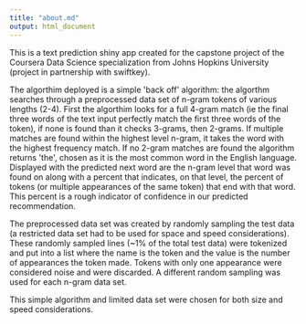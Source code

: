 ```yaml
---
title: "about.md"
output: html_document
---
```

This is a text prediction shiny app created for the capstone project of the Coursera Data Science specialization from Johns Hopkins University (project in partnership with swiftkey).

The algorthim deployed is a simple 'back off' algorithm: the algorthm searches through a preprocessed data set of n-gram tokens of various lengths (2-4).  First the algorthim looks for a full 4-gram match (ie the final three words of the text input perfectly match the first three words of the token), if none is found than it checks 3-grams, then 2-grams. If multiple matches are found within the highest level n-gram, it takes the word with the highest frequency match. If no 2-gram matches are found the algorithm returns 'the', chosen as it is the most common word in the English language.  Displayed with the predicted next word are the n-gram level that word was found on along with a percent that indicates, on that level, the percent of tokens (or multiple appearances of the same token) that end with that word.  This percent is a rough indicator of confidence in our predicted recommendation.

The preprocessed data set was created by randomly sampling the test data (a restricted data set had to be used for space and speed considerations).  These randomly sampled lines (~1% of the total test data) were tokenized and put into a list where the name is the token and the value is the number of appearances the token made.  Tokens with only one appearance were considered noise and were discarded.  A different random sampling was used for each n-gram data set.

This simple algorithm and limited data set were chosen for both size and speed considerations.
